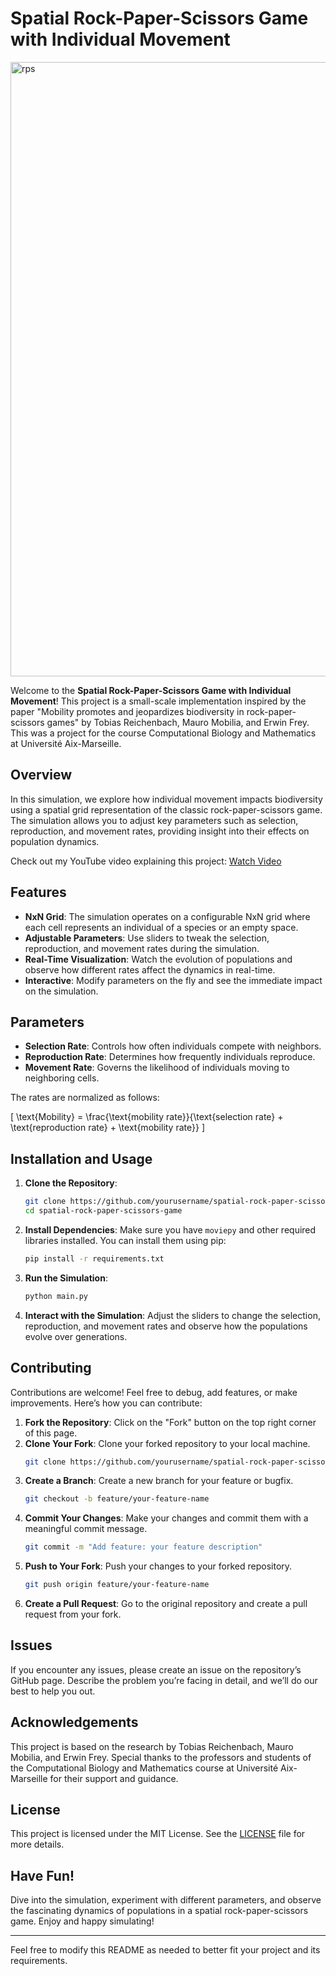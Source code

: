 # Spatial Rock-Paper-Scissors Game with Individual Movement
<img width="983" alt="rps" src="https://github.com/user-attachments/assets/b02aa7cb-b378-410a-afd7-c407c283d3ac">

Welcome to the **Spatial Rock-Paper-Scissors Game with Individual Movement**! This project is a small-scale implementation inspired by the paper "Mobility promotes and jeopardizes biodiversity in rock-paper-scissors games" by Tobias Reichenbach, Mauro Mobilia, and Erwin Frey. This was a project for the course Computational Biology and Mathematics at Université Aix-Marseille.

## Overview

In this simulation, we explore how individual movement impacts biodiversity using a spatial grid representation of the classic rock-paper-scissors game. The simulation allows you to adjust key parameters such as selection, reproduction, and movement rates, providing insight into their effects on population dynamics.

Check out my YouTube video explaining this project: [Watch Video](https://www.youtube.com/watch?v=5jrQNysCAkU)

## Features

- **NxN Grid**: The simulation operates on a configurable NxN grid where each cell represents an individual of a species or an empty space.
- **Adjustable Parameters**: Use sliders to tweak the selection, reproduction, and movement rates during the simulation.
- **Real-Time Visualization**: Watch the evolution of populations and observe how different rates affect the dynamics in real-time.
- **Interactive**: Modify parameters on the fly and see the immediate impact on the simulation.

## Parameters

- **Selection Rate**: Controls how often individuals compete with neighbors.
- **Reproduction Rate**: Determines how frequently individuals reproduce.
- **Movement Rate**: Governs the likelihood of individuals moving to neighboring cells.

The rates are normalized as follows:

\[ \text{Mobility} = \frac{\text{mobility rate}}{\text{selection rate} + \text{reproduction rate} + \text{mobility rate}} \]

## Installation and Usage

1. **Clone the Repository**:
   ```sh
   git clone https://github.com/yourusername/spatial-rock-paper-scissors-game.git
   cd spatial-rock-paper-scissors-game
   ```

2. **Install Dependencies**:
   Make sure you have `moviepy` and other required libraries installed. You can install them using pip:
   ```sh
   pip install -r requirements.txt
   ```

3. **Run the Simulation**:
   ```sh
   python main.py
   ```

4. **Interact with the Simulation**:
   Adjust the sliders to change the selection, reproduction, and movement rates and observe how the populations evolve over generations.

## Contributing

Contributions are welcome! Feel free to debug, add features, or make improvements. Here’s how you can contribute:

1. **Fork the Repository**: Click on the "Fork" button on the top right corner of this page.
2. **Clone Your Fork**: Clone your forked repository to your local machine.
   ```sh
   git clone https://github.com/yourusername/spatial-rock-paper-scissors-game.git
   ```
3. **Create a Branch**: Create a new branch for your feature or bugfix.
   ```sh
   git checkout -b feature/your-feature-name
   ```
4. **Commit Your Changes**: Make your changes and commit them with a meaningful commit message.
   ```sh
   git commit -m "Add feature: your feature description"
   ```
5. **Push to Your Fork**: Push your changes to your forked repository.
   ```sh
   git push origin feature/your-feature-name
   ```
6. **Create a Pull Request**: Go to the original repository and create a pull request from your fork.

## Issues

If you encounter any issues, please create an issue on the repository’s GitHub page. Describe the problem you’re facing in detail, and we’ll do our best to help you out.

## Acknowledgements

This project is based on the research by Tobias Reichenbach, Mauro Mobilia, and Erwin Frey. Special thanks to the professors and students of the Computational Biology and Mathematics course at Université Aix-Marseille for their support and guidance.

## License

This project is licensed under the MIT License. See the [LICENSE](LICENSE) file for more details.

## Have Fun!

Dive into the simulation, experiment with different parameters, and observe the fascinating dynamics of populations in a spatial rock-paper-scissors game. Enjoy and happy simulating!

---

Feel free to modify this README as needed to better fit your project and its requirements.
